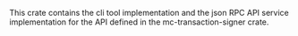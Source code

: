 This crate contains the cli tool implementation and the json RPC API service implementation for the API defined in the mc-transaction-signer crate.

